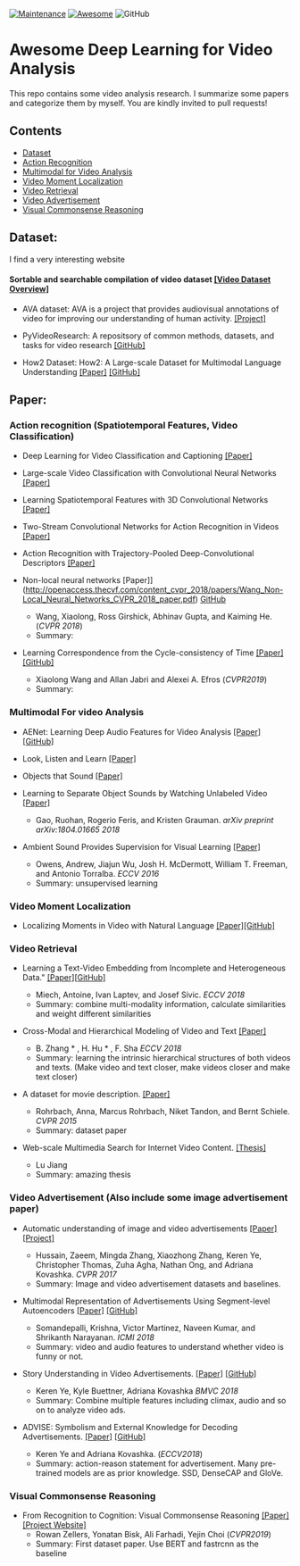[![Maintenance](https://img.shields.io/badge/Maintained%3F-YES-green.svg)](https://GitHub.com/Naereen/StrapDown.js/graphs/commit-activity)
[![Awesome](https://awesome.re/badge.svg)](https://awesome.re)
![GitHub](https://img.shields.io/badge/License-MIT-lightgrey.svg)

# Awesome Deep Learning for Video Analysis

This repo contains some video analysis research. I summarize some papers and categorize them by myself. You are kindly invited to pull requests!

## Contents
- [Dataset](#dataset)
- [Action Recognition](#action-recognition-spatiotemporal-features-video-classification)
- [Multimodal for Video Analysis](#multimodal-for-video-analysis)
- [Video Moment Localization](#video-moment-localization)
- [Video Retrieval](#video-retrieval)
- [Video Advertisement](#video-advertisement-also-include-some-image-advertisement-paper)
- [Visual Commonsense Reasoning](#visual-commonsense-reasoning)

## Dataset:

I find a very interesting website

#### Sortable and searchable compilation of video dataset [[Video Dataset Overview]](https://www.di.ens.fr/~miech/datasetviz/)

- AVA dataset: AVA is a project that provides audiovisual annotations of video for improving our understanding of human activity. [[Project]](https://research.google.com/ava/index.html)

- PyVideoResearch: A repositsory of common methods, datasets, and tasks for video research [[GitHub]](https://github.com/gsig/PyVideoResearch)

- How2 Dataset: How2: A Large-scale Dataset for Multimodal Language Understanding [[Paper]](https://arxiv.org/pdf/1811.00347.pdf) [[GitHub]](https://github.com/srvk/how2-dataset)

## Paper:

### Action recognition (Spatiotemporal Features, Video Classification)

- Deep Learning for Video Classification and Captioning [[Paper]](https://arxiv.org/pdf/1609.06782.pdf)

- Large-scale Video Classification with Convolutional Neural Networks [[Paper]](https://static.googleusercontent.com/media/research.google.com/zh-CN//pubs/archive/42455.pdf)

- Learning Spatiotemporal Features with 3D Convolutional Networks [[Paper]](http://www.cv-foundation.org/openaccess/content_iccv_2015/papers/Tran_Learning_Spatiotemporal_Features_ICCV_2015_paper.pdf)

- Two-Stream Convolutional Networks for Action Recognition in Videos [[Paper]](https://papers.nips.cc/paper/5353-two-stream-convolutional-networks-for-action-recognition-in-videos.pdf)

- Action Recognition with Trajectory-Pooled Deep-Convolutional Descriptors [[Paper]](http://www.cv-foundation.org/openaccess/content_cvpr_2015/papers/Wang_Action_Recognition_With_2015_CVPR_paper.pdf)

- Non-local neural networks [Paper]](http://openaccess.thecvf.com/content_cvpr_2018/papers/Wang_Non-Local_Neural_Networks_CVPR_2018_paper.pdf) [GitHub](https://github.com/facebookresearch/video-nonlocal-net)
  - Wang, Xiaolong, Ross Girshick, Abhinav Gupta, and Kaiming He. (*CVPR 2018*)
  - Summary: 

- Learning Correspondence from the Cycle-consistency of Time [[Paper]](https://arxiv.org/pdf/1903.07593.pdf) [[GitHub]](https://github.com/xiaolonw/TimeCycle)
  - Xiaolong Wang and Allan Jabri and Alexei A. Efros (*CVPR2019*)
  - Summary: 

### Multimodal For video Analysis

- AENet: Learning Deep Audio Features for Video Analysis [[Paper]](https://arxiv.org/pdf/1701.00599.pdf) [[GitHub]](https://github.com/znaoya/aenet)

- Look, Listen and Learn [[Paper]](https://arxiv.org/pdf/1705.08168.pdf)

- Objects that Sound [[Paper]](https://arxiv.org/pdf/1712.06651)

- Learning to Separate Object Sounds by Watching Unlabeled Video [[Paper]](https://arxiv.org/pdf/1804.01665.pdf)
  - Gao, Ruohan, Rogerio Feris, and Kristen Grauman. *arXiv preprint arXiv:1804.01665 2018*
   
- Ambient Sound Provides Supervision for Visual Learning [[Paper]](http://www.eccv2016.org/files/posters/O-1B-01.pdf)
  - Owens, Andrew, Jiajun Wu, Josh H. McDermott, William T. Freeman, and Antonio Torralba. *ECCV 2016*
  - Summary: unsupervised learning
  
### Video Moment Localization

- Localizing Moments in Video with Natural Language [[Paper]](https://arxiv.org/pdf/1708.01641.pdf)[[GitHub]](https://github.com/LisaAnne/LocalizingMoments)

### Video Retrieval

- Learning a Text-Video Embedding from Incomplete and Heterogeneous Data." [[Paper]](https://arxiv.org/pdf/1804.02516.pdf)[[GitHub]](https://github.com/antoine77340/Mixture-of-Embedding-Experts)
  - Miech, Antoine, Ivan Laptev, and Josef Sivic. *ECCV 2018*
  - Summary: combine multi-modality information, calculate similarities and weight different similarities
  
- Cross-Modal and Hierarchical Modeling of Video and Text [[Paper]](https://arxiv.org/pdf/1810.07212.pdf)
  - B. Zhang * , H. Hu * , F. Sha *ECCV 2018*
  - Summary: learning the intrinsic hierarchical structures of both videos and texts. (Make video and text closer, make videos closer and make text closer)

- A dataset for movie description. [[Paper]](https://arxiv.org/pdf/1501.02530.pdf)
  - Rohrbach, Anna, Marcus Rohrbach, Niket Tandon, and Bernt Schiele. *CVPR 2015*
  - Summary: dataset paper

- Web-scale Multimedia Search for Internet Video Content. [[Thesis]](http://www.lujiang.info/resources/Thesis.pdf)
  - Lu Jiang
  - Summary: amazing thesis
  
### Video Advertisement (Also include some image advertisement paper)

- Automatic understanding of image and video advertisements [[Paper]](http://openaccess.thecvf.com/content_cvpr_2017/papers/Hussain_Automatic_Understanding_of_CVPR_2017_paper.pdf) [[Project]](http://people.cs.pitt.edu/~kovashka/ads/)
  - Hussain, Zaeem, Mingda Zhang, Xiaozhong Zhang, Keren Ye, Christopher Thomas, Zuha Agha, Nathan Ong, and Adriana Kovashka. *CVPR 2017*
  - Summary: Image and video advertisement datasets and baselines.
  
- Multimodal Representation of Advertisements Using Segment-level Autoencoders [[Paper]](https://sail.usc.edu/publications/files/p418-somandepalli.pdf) [[GitHub]](https://github.com/usc-sail/mica-multimodal-ads)
  - Somandepalli, Krishna, Victor Martinez, Naveen Kumar, and Shrikanth Narayanan. *ICMI 2018*
  - Summary: video and audio features to understand whether video is funny or not.
  
- Story Understanding in Video Advertisements. [[Paper]](http://people.cs.pitt.edu/~kovashka/ye_buettner_kovashka_bmvc2018.pdf) [[GitHub]](https://github.com/yekeren/Story-Video_ads_understanding)
  - Keren Ye, Kyle Buettner, Adriana Kovashka *BMVC 2018*
  - Summary: Combine multiple features including climax, audio and so on to analyze video ads.
  
- ADVISE: Symbolism and External Knowledge for Decoding Advertisements. [[Paper]](http://people.cs.pitt.edu/~kovashka/ye_kovashka_advise_eccv2018.pdf) [[GitHub]](https://github.com/yekeren/ADVISE)
  - Keren Ye and Adriana Kovashka. (*ECCV2018*)
  - Summary: action-reason statement for advertisement. Many pre-trained models are as prior knowledge. SSD, DenseCAP and GloVe.

### Visual Commonsense Reasoning 

- From Recognition to Cognition: Visual Commonsense Reasoning [[Paper]](https://arxiv.org/pdf/1811.10830.pdf) [[Project Website]](https://visualcommonsense.com/)
  - Rowan Zellers, Yonatan Bisk, Ali Farhadi, Yejin Choi (*CVPR2019*)
  - Summary: First dataset paper. Use BERT and fastrcnn as the baseline

